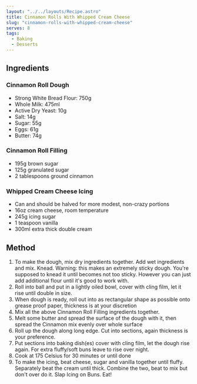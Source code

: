 ```yaml
---
layout: "../../layouts/Recipe.astro"
title: Cinnamon Rolls With Whipped Cream Cheese
slug: "cinnamon-rolls-with-whipped-cream-cheese"
serves: 8
tags:
  - Baking
  - Desserts
---
```


## Ingredients


### Cinnamon Roll Dough

- Strong White Bread Flour: 750g
- Whole Milk: 475ml
- Active Dry Yeast: 10g
- Salt: 14g
- Sugar: 55g
- Eggs: 61g
- Butter: 74g

### Cinnamon Roll Filling

- 195g brown sugar
- 125g granulated sugar
- 2 tablespoons ground cinnamon

### Whipped Cream Cheese Icing

- Can and should be halved for more modest, non-crazy portions
- 16oz cream cheese, room temperature
- 245g icing sugar
- 1 teaspoon vanilla
- 300ml extra thick double cream

## Method

1. To make the dough, mix dry ingredients together. Add wet ingredients and mix. Knead. Warning: this makes an extremely sticky dough. You're supposed to knead it until becomes not too sticky. However you can just add additional flour until it's good to work with.
1. Roll into ball and put in a lightly oiled bowl, cover with cling film, let it rise until double in size.
1. When dough is ready, roll out into as rectangular shape as possible onto grease proof paper, thickness is at your discretion
1. Mix all the above Cinnamon Roll Filling ingredients together.
1. Melt some butter and spread the surface of the dough with it, then spread the Cinnamon mix evenly over whole surface
1. Roll up the dough along long edge. Cut into sections, again thickness is your preference.
1. Put sections into baking dish(es) cover with cling film, let the dough rise again. For extra fluffy/soft buns leave to rise over night.
1. Cook at 175 Celsius for 30 minutes or until done
1. To make the icing, beat cheese, sugar and vanilla together until fluffy. Separately beat the cream until thick. Combine the two, beat to mix but don't over do it. Slap Icing on Buns. Eat!